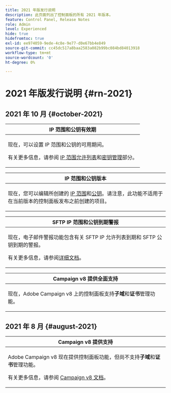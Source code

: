 ```yaml
---
title: 2021 年版发行说明
description: 此页面列出了控制面板的所有 2021 年版本。
feature: Control Panel, Release Notes
role: Admin
level: Experienced
hide: true
hidefromtoc: true
exl-id: ee974059-9ede-4c8e-9e77-d0e67bb4e849
source-git-commit: cc45dc517a8baa2583a082b99bc084bd84013918
workflow-type: tm+mt
source-wordcount: '0'
ht-degree: 0%

---
```


# 2021 年版发行说明 {#rn-2021}

## 2021 年 10 月 {#october-2021}

<table>
<thead>
<tr>
<th><strong>IP 范围和公钥有效期</strong><br/></th>
</tr>
</thead>
<tbody>
<tr>
<td>
<p>现在，可以设置 IP 范围和公钥的可用期间。 </p><p>有关更多信息，请参阅 <a href="../sftp/using/ip-range-allow-listing.md#adding-ip-addresses-allow-list">IP 范围允许列表</a>和<a href="../sftp/using/key-management.md#installing-ssh-key">密钥管理</a>部分。</p>
</td>
</tr>
</tbody>
</table>

<table>
<thead>
<tr>
<th><strong>IP 范围和公钥版本</strong><br/></th>
</tr>
</thead>
<tbody>
<tr>
<td>
<p>现在，您可以编辑所创建的 <a href="../sftp/using/ip-range-allow-listing.md#editing-ip-ranges">IP 范围</a>和<a href="../sftp/using/key-management.md#editing-public-keys">公钥</a>。请注意，此功能不适用于在当前版本的控制面板发布之前创建的项目。
</td>
</tr>
</tbody>
</table>

<table>
<thead>
<tr>
<th><strong>SFTP IP 范围和公钥到期警报</strong><br/></th>
</tr>
</thead>
<tbody>
<tr>
<td>
<p>现在，电子邮件警报功能包含有关 SFTP IP 允许列表到期和 SFTP 公钥到期的警报。</p><p>有关更多信息，请参阅<a href="../performance-monitoring/using/email-alerting.md">详细文档</a>。</p>
</td>
</tr>
</tbody>
</table>

<table>
<thead>
<tr>
<th><strong>Campaign v8 提供全面支持</strong><br/></th>
</tr>
</thead>
<tbody>
<tr>
<td>
<p>现在，Adobe Campaign v8 上的控制面板支持<strong>子域</strong>和<strong>证书</strong>管理功能</a>。</p>
</td>
</tr>
</tbody>
</table>

## 2021 年 8 月 {#august-2021}

<table>
<thead>
<tr>
<th><strong>Campaign v8 提供支持</strong><br/></th>
</tr>
</thead>
<tbody>
<tr>
<td>
<p>Adobe Campaign v8 现在提供控制面板功能，但尚不支持<strong>子域</strong>和<strong>证书</strong>管理功能。</p><p>有关更多信息，请参阅 <a href="https://experienceleague.adobe.com/docs/campaign/campaign-v8/deploy/self-service.html?lang=zh-Hans" target="blank">Campaign v8 文档</a>。</p>
</td>
</tr>
</tbody>
</table>
